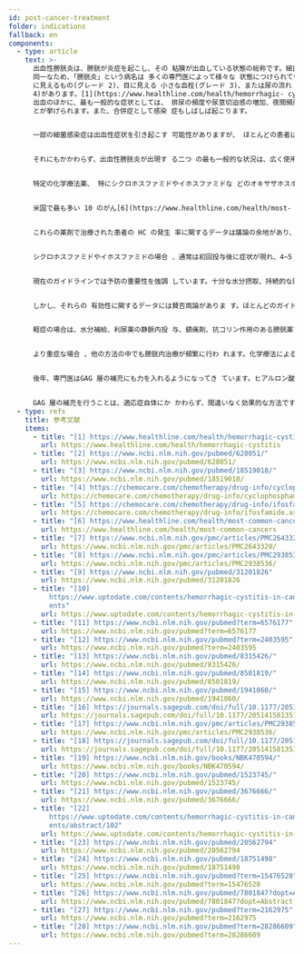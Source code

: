 ```yaml
---
id: post-cancer-treatment
folder: indications
fallback: en
components:
  - type: article
    text: >-
      出血性膀胱炎は、膀胱が炎症を起こし、その 粘膜が出血している状態の総称です。細菌感 染のない症状の表現形が類似、または
      同一なため、「膀胱炎」という病名は 多くの専門医によって様々な 状態につけられています。 出血は、顕微鏡的なもの(グレード 1)、目
      に見えるもの(グレード 2)、目に見える 小さな血栓(グレード 3)、または尿の流れ を妨げるのに十分な大きさの血栓(グレード
      4)があります。[1](https://www.healthline.com/health/hemorrhagic- cystitis)
      出血のほかに、最も一般的な症状としては、 排尿の頻度や尿意切迫感の増加、夜間頻尿 、痛み(特に排尿 時)、膀胱のコントロールができなくなるこ
      とが挙げられます。また、合併症として感染 症もしばしば起こります。


      一部の細菌感染症は出血性症状を引き起こす 可能性がありますが、 ほとんどの患者は抗菌治療に反応します。 したがって、これらの感染症が慢性および/ または再発性の HC につながることはまれであると考えられま す。産業界で使用されている特定の化学物質 (例えば、アニリンおよびトルイジン)も HC を引き起こす可能性があります。通常、患者 のこれらの有害な物質への曝露が止ま ると、この症状は消失します。[2](https://www.ncbi.nlm.nih.gov/pubmed/628051/) いくつかのウイルスが HC を引き起こす可能 性もあります。しかし、この疾患の多くは 幼少期に発症するか(この場合、数日で消失 する)、または患者の免疫系が著しく損なわ れている場合(例えば、骨髄移植または腎移 植後など)に発症します。[3](https://www.ncbi.nlm.nih.gov/pubmed/18519018/)


      それにもかかわらず、出血性膀胱炎が出現す る二つ の最も一般的な状況は、広く使用されている 腫瘍治療法に関連しています。出血性膀胱炎 は、化学療法または放射線療法の後に発症す ることがあります。したがって、これらの状 態は、それぞれ化学療法膀胱炎および放射線 膀胱炎と呼ばれます。 なお、出血性膀胱炎の定義は曖昧であり、著 者や国によって違いがあり、原因に関係なく いくつかの疾患を HC と表記していることが 指摘されています。ここでは、この概念によ り後者の二つの、がん治療後 の状態を意味することとします。


      特定の化学療法薬、 特にシクロホスファミドやイホスファミドな どのオキサザホスホリン系化合物が頻繁に HC を引き起こします。 。これらの薬剤は、固形腫瘍およびリンパ腫 の治療を含むいくつかの化学療法プロトコー ルで広く使用されています。[4](https://chemocare.com/chemotherapy/drug- info/cyclophosphamide.aspx)、[5](https://chemocare.com/chemotherapy/drug- info/ifosfamide.aspx)


      米国で最も多い 10 のがん[6](https://www.healthline.com/health/most- common-cancers)において 、(内は頻度)乳がん(1 位)、肺がん (2 位)、膀胱がん(6 位)、非ホジキンリ ンパ腫(7 位)、白血病(10 位)にシクロホ スファミド及び/又はイホスファミドの投与 が可能であることは指摘する価値があります 。白血病については、副作用として膀胱炎を 発症する可能性が 30%あります。[7](https://www.ncbi.nlm.nih.gov/pmc/articles/PMC2643 320/) さらに、HC を発症する可能性があるのはこれ らの化学療法薬だけではありません。


      これらの薬剤で治療された患者の HC の発生 率に関するデータは議論の余地があり、発生 率は 7\~53%と言われており、約 0.6\~15% の患者が重度の出血を経験しています。[8](https://www.ncbi.nlm.nih.gov/pmc/articles/PMC2938 536/) 実際、がん治療の多くの症例で、薬剤が膀胱 で毒性を発現し、その投与量が制限されてい ます。 骨盤部の放射線治療後の放射線膀胱炎の発生 率は 11~20%です。[9](https://www.ncbi.nlm.nih.gov/pubmed/31201826)


      シクロホスファミドやイホスファミドの場合 、通常は初回投与後に症状が現れ、4~5 日間 続きます。[10](https://www.uptodate.com/contents/hemorrhagic- cystitis-in-cancer-patients) 一方、ブスルファンのような他の特定の化合 物は、投与 から数年後に化学療法膀胱炎を引き起こす可 能性があり、[11](https://www.ncbi.nlm.nih.gov/pubmed?term=6576177) また 放射線膀胱炎として現れる放射線治療の副作 用は、10 年後、20 年後にも発生する可能性 があります。[12](https://www.ncbi.nlm.nih.gov/pubmed?term=2403595)


      現在のガイドラインでは予防の重要性を強調 しています。十分な水分摂取、持続的な膀胱 洗浄 (生理食塩水、アルカリ化の有無にかかわら ず)、高気圧酸素療法、メスナ(スルフヒド リル化合物)の投与、ヒアルロン酸ナトリウ ム膀胱内投与(GAG 層補 充)などが最も一般的に用いられています。[13](https://www.ncbi.nlm.nih.gov/pubmed/8315426/),[14](https://www.ncbi.nlm.nih.gov/pubmed/8501819/),[15](https://www.ncbi.nlm.nih.gov/pubmed/1941060/),[16](https://journals.sagepub.com/doi/full/10.1177/205 1415813512647#)


      しかし、それらの 有効性に関するデータには賛否両論がありま す。ほとんどのガイドラインにより 、一度診断されると、推奨さ れる治療法は状態の重症度で大きく変わりま す。(例えば[17](https://www.ncbi.nlm.nih.gov/pmc/articles/PMC2938 536/),[18](https://journals.sagepub.com/doi/full/10.1177/205 1415813512647#)) すべての症例において、 血行動態の安定を維持しなければならないた め、輸血が必要になることもよくあります。 


      軽症の場合は、水分補給、利尿薬の静脈内投 与、鎮痛剤、抗コリン作用のある膀胱薬で十 分な場合があります。持続的な膀胱洗浄 も有効と考えられています。


      より重症な場合 、他の方法の中でも膀胱内治療が頻繁に行わ れます。化学療法による膀胱炎の治療は通常 数日ですが、放射線療法による膀胱炎の場合 6 ヵ月以上続きます。[19](https://www.ncbi.nlm.nih.gov/books/NBK470594/) 出血を防ぐためには、いくつかの薬剤が知ら れています。アミノカプロン酸(アミノ酸リ ジンに類似)は、プラスミノーゲンの活性化 を阻害し、血液凝固を増加させます。[20](https://www.ncbi.nlm.nih.gov/pubmed/1523745/) ALUM(硫酸アルミニウムアンモニウムまた は硫酸アルミニウムカリウム)は、タンパク 質の沈殿を引き起こし、毛細血管の透過性を 低下させます。[21](https://www.ncbi.nlm.nih.gov/pubmed/3676666/) 硝酸銀は化学凝固を引き 起こします。[22](https://www.uptodate.com/contents/hemorrhagic- cystitis-in-cancer-patients/abstract/102)] 毒性の強いホルマリンは、 患者が他の治療に反応しなかった 場合にのみ使用されます。 いくつかのガイドラインによれば、その前に 患部の高周波療法を行うべきとあります。


      後年、専門医はGAG 層の補充にも力を入れるようになってき ています。ヒアルロン酸、コンドロイチン硫 酸、ペントサンポリ硫酸ナトリウムはすでに HC の治療に使用されています。[23](https://www.ncbi.nlm.nih.gov/pubmed/20562794),[24](https://www.ncbi.nlm.nih.gov/pubmed/18751498),[25](https://www.ncbi.nlm.nih.gov/pubmed?term=15476520) プロスタグランジンやエストロゲンも 投与されてはいますが、その結果には議論の 余地があります。[26](https://www.ncbi.nlm.nih.gov/pubmed/7801847?dopt= Abstract),[27](https://www.ncbi.nlm.nih.gov/pubmed?term=2162975),[28](https://www.ncbi.nlm.nih.gov/pubmed?term=28286609) UroDapter® を使用し


      GAG 層の補充を行うことは、適応症自体にか かわらず、間違いなく効果的な方法です。
  - type: refs
    title: 参考文献
    items:
      - title: "[1] https://www.healthline.com/health/hemorrhagic-cystitis"
        url: https://www.healthline.com/health/hemorrhagic-cystitis
      - title: "[2] https://www.ncbi.nlm.nih.gov/pubmed/628051/"
        url: https://www.ncbi.nlm.nih.gov/pubmed/628051/
      - title: "[3] https://www.ncbi.nlm.nih.gov/pubmed/18519018/"
        url: https://www.ncbi.nlm.nih.gov/pubmed/18519018/
      - title: "[4] https://chemocare.com/chemotherapy/drug-info/cyclophosphamide.aspx"
        url: https://chemocare.com/chemotherapy/drug-info/cyclophosphamide.aspx
      - title: "[5] https://chemocare.com/chemotherapy/drug-info/ifosfamide.aspx"
        url: https://chemocare.com/chemotherapy/drug-info/ifosfamide.aspx
      - title: "[6] https://www.healthline.com/health/most-common-cancers"
        url: https://www.healthline.com/health/most-common-cancers
      - title: "[7] https://www.ncbi.nlm.nih.gov/pmc/articles/PMC2643320/"
        url: https://www.ncbi.nlm.nih.gov/pmc/articles/PMC2643320/
      - title: "[8] https://www.ncbi.nlm.nih.gov/pmc/articles/PMC2938536/"
        url: https://www.ncbi.nlm.nih.gov/pmc/articles/PMC2938536/
      - title: "[9] https://www.ncbi.nlm.nih.gov/pubmed/31201826"
        url: https://www.ncbi.nlm.nih.gov/pubmed/31201826
      - title: "[10]
          https://www.uptodate.com/contents/hemorrhagic-cystitis-in-cancer-pati\
          ents"
        url: https://www.uptodate.com/contents/hemorrhagic-cystitis-in-cancer-patients
      - title: "[11] https://www.ncbi.nlm.nih.gov/pubmed?term=6576177"
        url: https://www.ncbi.nlm.nih.gov/pubmed?term=6576177
      - title: "[12] https://www.ncbi.nlm.nih.gov/pubmed?term=2403595"
        url: https://www.ncbi.nlm.nih.gov/pubmed?term=2403595
      - title: "[13] https://www.ncbi.nlm.nih.gov/pubmed/8315426/"
        url: https://www.ncbi.nlm.nih.gov/pubmed/8315426/
      - title: "[14] https://www.ncbi.nlm.nih.gov/pubmed/8501819/"
        url: https://www.ncbi.nlm.nih.gov/pubmed/8501819/
      - title: "[15] https://www.ncbi.nlm.nih.gov/pubmed/1941060/"
        url: https://www.ncbi.nlm.nih.gov/pubmed/1941060/
      - title: "[16] https://journals.sagepub.com/doi/full/10.1177/2051415813512647"
        url: https://journals.sagepub.com/doi/full/10.1177/2051415813512647
      - title: "[17] https://www.ncbi.nlm.nih.gov/pmc/articles/PMC2938536/"
        url: https://www.ncbi.nlm.nih.gov/pmc/articles/PMC2938536/
      - title: "[18] https://journals.sagepub.com/doi/full/10.1177/2051415813512647"
        url: https://journals.sagepub.com/doi/full/10.1177/2051415813512647
      - title: "[19] https://www.ncbi.nlm.nih.gov/books/NBK470594/"
        url: https://www.ncbi.nlm.nih.gov/books/NBK470594/
      - title: "[20] https://www.ncbi.nlm.nih.gov/pubmed/1523745/"
        url: https://www.ncbi.nlm.nih.gov/pubmed/1523745/
      - title: "[21] https://www.ncbi.nlm.nih.gov/pubmed/3676666/"
        url: https://www.ncbi.nlm.nih.gov/pubmed/3676666/
      - title: "[22]
          https://www.uptodate.com/contents/hemorrhagic-cystitis-in-cancer-pati\
          ents/abstract/102"
        url: https://www.uptodate.com/contents/hemorrhagic-cystitis-in-cancer-patients/abstract/102
      - title: "[23] https://www.ncbi.nlm.nih.gov/pubmed/20562794"
        url: https://www.ncbi.nlm.nih.gov/pubmed/20562794
      - title: "[24] https://www.ncbi.nlm.nih.gov/pubmed/18751498"
        url: https://www.ncbi.nlm.nih.gov/pubmed/18751498
      - title: "[25] https://www.ncbi.nlm.nih.gov/pubmed?term=15476520"
        url: https://www.ncbi.nlm.nih.gov/pubmed?term=15476520
      - title: "[26] https://www.ncbi.nlm.nih.gov/pubmed/7801847?dopt=Abstract"
        url: https://www.ncbi.nlm.nih.gov/pubmed/7801847?dopt=Abstract
      - title: "[27] https://www.ncbi.nlm.nih.gov/pubmed?term=2162975"
        url: https://www.ncbi.nlm.nih.gov/pubmed?term=2162975
      - title: "[28] https://www.ncbi.nlm.nih.gov/pubmed?term=28286609"
        url: https://www.ncbi.nlm.nih.gov/pubmed?term=28286609
---
```

